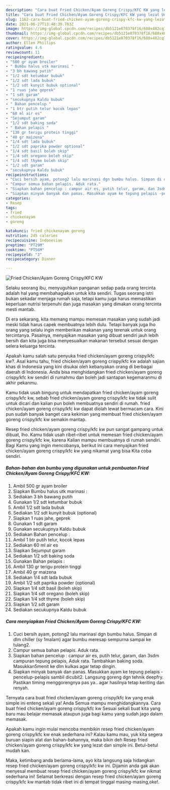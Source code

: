 ```yaml
---
description: "Cara buat Fried Chicken/Ayam Goreng Crispy/KFC KW yang lezat Untuk Jualan"
title: "Cara buat Fried Chicken/Ayam Goreng Crispy/KFC KW yang lezat Untuk Jualan"
slug: 1162-cara-buat-fried-chicken-ayam-goreng-crispy-kfc-kw-yang-lezat-untuk-jualan
date: 2021-06-27T13:48:30.783Z
image: https://img-global.cpcdn.com/recipes/db5121e070378f16/680x482cq70/fried-chickenayam-goreng-crispykfc-kw-foto-resep-utama.jpg
thumbnail: https://img-global.cpcdn.com/recipes/db5121e070378f16/680x482cq70/fried-chickenayam-goreng-crispykfc-kw-foto-resep-utama.jpg
cover: https://img-global.cpcdn.com/recipes/db5121e070378f16/680x482cq70/fried-chickenayam-goreng-crispykfc-kw-foto-resep-utama.jpg
author: Ellen Phillips
ratingvalue: 4.6
reviewcount: 11
recipeingredient:
- "500 gr ayam broiler"
- " Bumbu halus utk marinasi "
- "3 bh bawang putih"
- "1/2 sdt ketumbar bubuk"
- "1/2 sdt lada bubuk"
- "1/2 sdt kunyit bubuk optional"
- "1 ruas jahe geprek"
- "1 sdt garam"
- "secukupnya Kaldu bubuk"
- " Bahan pencelup "
- "1 btr putih telur kocok lepas"
- "60 ml air es"
- "Sejumput garam"
- "1/2 sdt baking soda"
- " Bahan pelapis "
- "130 gr terigu protein tinggi"
- "40 gr maizena"
- "1/4 sdt lada bubuk"
- "1/2 sdt paprika powder optional"
- "1/4 sdt basil boleh skip"
- "1/4 sdt oregano boleh skip"
- "1/4 sdt thyme boleh skip"
- "1/2 sdt garam"
- "secukupnya Kaldu bubuk"
recipeinstructions:
- "Cuci bersih ayam, potong2 lalu marinasi dgn bumbu halus. Simpan di dlm chiller (sy 1malam) agar bumbu meresap sempurna sampai ke tulang2."
- "Campur semua bahan pelapis. Aduk rata."
- "Siapkan bahan pencelup : campur air es, putih telur, garam, dan 3sdm campuran tepung pelapis, Aduk rata. Tambahkan baking soda. Masukkan5menit ke dlm kulkas agar tetap dingin."
- "Siapkan minyak banyak dan panas. Masukkan ayam ke tepung pelapis -pencelup-pelapis sambil dicubit2. Langsung goreng dgn tehnik deepfry. Pastikan timing menggorengnya pas ya.. agar hasilnya tetap keriting dan renyah."
categories:
- Resep
tags:
- fried
- chickenayam
- goreng

katakunci: fried chickenayam goreng 
nutrition: 245 calories
recipecuisine: Indonesian
preptime: "PT29M"
cooktime: "PT56M"
recipeyield: "3"
recipecategory: Dinner

---
```



![Fried Chicken/Ayam Goreng Crispy/KFC KW](https://img-global.cpcdn.com/recipes/db5121e070378f16/680x482cq70/fried-chickenayam-goreng-crispykfc-kw-foto-resep-utama.jpg)

Selaku seorang ibu, menyuguhkan panganan sedap pada orang tercinta adalah hal yang membahagiakan untuk kita sendiri. Tugas seorang istri bukan sekadar menjaga rumah saja, tetapi kamu juga harus memastikan keperluan nutrisi terpenuhi dan juga masakan yang dimakan orang tercinta mesti mantab.

Di era  sekarang, kita memang mampu memesan masakan yang sudah jadi meski tidak harus capek membuatnya lebih dulu. Tetapi banyak juga lho orang yang selalu ingin memberikan makanan yang terenak untuk orang tercintanya. Pasalnya, menyajikan masakan yang dibuat sendiri jauh lebih bersih dan kita juga bisa menyesuaikan makanan tersebut sesuai dengan selera keluarga tercinta. 



Apakah kamu salah satu penyuka fried chicken/ayam goreng crispy/kfc kw?. Asal kamu tahu, fried chicken/ayam goreng crispy/kfc kw adalah sajian khas di Indonesia yang kini disukai oleh kebanyakan orang di berbagai daerah di Indonesia. Anda bisa menghidangkan fried chicken/ayam goreng crispy/kfc kw sendiri di rumahmu dan boleh jadi santapan kegemaranmu di akhir pekanmu.

Kamu tidak usah bingung untuk mendapatkan fried chicken/ayam goreng crispy/kfc kw, sebab fried chicken/ayam goreng crispy/kfc kw tidak sulit untuk dicari dan kalian pun boleh membuatnya sendiri di rumah. fried chicken/ayam goreng crispy/kfc kw dapat diolah lewat bermacam cara. Kini pun sudah banyak banget cara kekinian yang membuat fried chicken/ayam goreng crispy/kfc kw semakin mantap.

Resep fried chicken/ayam goreng crispy/kfc kw pun sangat gampang untuk dibuat, lho. Kamu tidak usah ribet-ribet untuk memesan fried chicken/ayam goreng crispy/kfc kw, karena Kalian mampu membuatnya di rumah sendiri. Bagi Kamu yang ingin mencobanya, berikut ini cara menyajikan fried chicken/ayam goreng crispy/kfc kw yang nikamat yang bisa Kita coba sendiri.

<!--inarticleads1-->

##### Bahan-bahan dan bumbu yang digunakan untuk pembuatan Fried Chicken/Ayam Goreng Crispy/KFC KW:

1. Ambil 500 gr ayam broiler
1. Siapkan  Bumbu halus utk marinasi :
1. Sediakan 3 bh bawang putih
1. Gunakan 1/2 sdt ketumbar bubuk
1. Ambil 1/2 sdt lada bubuk
1. Sediakan 1/2 sdt kunyit bubuk (optional)
1. Siapkan 1 ruas jahe, geprek
1. Gunakan 1 sdt garam
1. Gunakan secukupnya Kaldu bubuk
1. Sediakan  Bahan pencelup :
1. Ambil 1 btr putih telur, kocok lepas
1. Sediakan 60 ml air es
1. Siapkan Sejumput garam
1. Sediakan 1/2 sdt baking soda
1. Gunakan  Bahan pelapis :
1. Ambil 130 gr terigu protein tinggi
1. Ambil 40 gr maizena
1. Sediakan 1/4 sdt lada bubuk
1. Ambil 1/2 sdt paprika powder (optional)
1. Siapkan 1/4 sdt basil (boleh skip)
1. Siapkan 1/4 sdt oregano (boleh skip)
1. Siapkan 1/4 sdt thyme (boleh skip)
1. Siapkan 1/2 sdt garam
1. Sediakan secukupnya Kaldu bubuk




<!--inarticleads2-->

##### Cara menyiapkan Fried Chicken/Ayam Goreng Crispy/KFC KW:

1. Cuci bersih ayam, potong2 lalu marinasi dgn bumbu halus. Simpan di dlm chiller (sy 1malam) agar bumbu meresap sempurna sampai ke tulang2.
1. Campur semua bahan pelapis. Aduk rata.
1. Siapkan bahan pencelup : campur air es, putih telur, garam, dan 3sdm campuran tepung pelapis, Aduk rata. Tambahkan baking soda. Masukkan5menit ke dlm kulkas agar tetap dingin.
1. Siapkan minyak banyak dan panas. Masukkan ayam ke tepung pelapis -pencelup-pelapis sambil dicubit2. Langsung goreng dgn tehnik deepfry. Pastikan timing menggorengnya pas ya.. agar hasilnya tetap keriting dan renyah.




Ternyata cara buat fried chicken/ayam goreng crispy/kfc kw yang enak simple ini enteng sekali ya! Anda Semua mampu menghidangkannya. Cara buat fried chicken/ayam goreng crispy/kfc kw Sesuai sekali buat kita yang baru mau belajar memasak ataupun juga bagi kamu yang sudah jago dalam memasak.

Apakah kamu ingin mulai mencoba membikin resep fried chicken/ayam goreng crispy/kfc kw enak sederhana ini? Kalau kamu mau, yuk kita segera buruan siapin alat dan bahan-bahannya, maka bikin deh Resep fried chicken/ayam goreng crispy/kfc kw yang lezat dan simple ini. Betul-betul mudah kan. 

Maka, ketimbang anda berlama-lama, ayo kita langsung saja hidangkan resep fried chicken/ayam goreng crispy/kfc kw ini. Dijamin anda gak akan menyesal membuat resep fried chicken/ayam goreng crispy/kfc kw nikmat sederhana ini! Selamat berkreasi dengan resep fried chicken/ayam goreng crispy/kfc kw mantab tidak ribet ini di tempat tinggal masing-masing,oke!.

